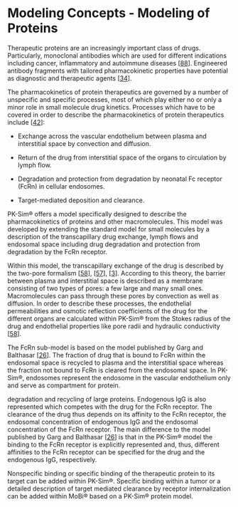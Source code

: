 # Modeling Concepts - Modeling of Proteins‌

Therapeutic proteins are an increasingly important class of drugs. Particularly, monoclonal antibodies which are used for different indications including cancer, inflammatory and autoimmune diseases \[[88](../references.md#88)\]. Engineered antibody fragments with tailored pharmacokinetic properties have potential as diagnostic and therapeutic agents \[[34](../references.md#34)\].

The pharmacokinetics of protein therapeutics are governed by a number of unspecific and specific processes, most of which play either no or only a minor role in small molecule drug kinetics. Processes which have to be covered in order to describe the pharmacokinetics of protein therapeutics include \[[42](../references.md#42)\]:

*   Exchange across the vascular endothelium between plasma and interstitial space by convection and diffusion.
    
*   Return of the drug from interstitial space of the organs to circulation by lymph flow.
    
*   Degradation and protection from degradation by neonatal Fc receptor (FcRn) in cellular endosomes.‌
    
*   Target-mediated deposition and clearance.
    
PK-Sim® offers a model specifically designed to describe the pharmacokinetics of proteins and other macromolecules. This model was developed by extending the standard model for small molecules by a description of the transcapillary drug exchange, lymph flows and endosomal space including drug degradation and protection from degradation by the FcRn receptor.

Within this model, the transcapillary exchange of the drug is described by the two-pore formalism \[[58](../references.md#58)\], \[[57](../references.md#57)\], \[[3](../references.md#3)\]. According to this theory, the barrier between plasma and interstitial space is described as a membrane consisting of two types of pores: a few large and many small ones. Macromolecules can pass through these pores by convection as well as diffusion. In order to describe these processes, the endothelial permeabilities and osmotic reflection coefficients of the drug for the different organs are calculated within PK-Sim® from the Stokes radius of the drug and endothelial properties like pore radii and hydraulic conductivity \[[58](../references.md#58)\].

The FcRn sub-model is based on the model published by Garg and Balthasar \[[26](../references.md#26)\]. The fraction of drug that is bound to FcRn within the endosomal space is recycled to plasma and the interstitial space whereas the fraction not bound to FcRn is cleared from the endosomal space. In PK-Sim®, endosomes represent the endosome in the vascular endothelium only and serve as compartment for protein.

degradation and recycling of large proteins. Endogenous IgG is also represented which competes with the drug for the FcRn receptor. The clearance of the drug thus depends on its affinity to the FcRn receptor, the endosomal concentration of endogenous IgG and the endosomal concentration of the FcRn receptor. The main difference to the model published by Garg and Balthasar \[[26](../references.md#26)\] is that in the PK-Sim® model the binding to the FcRn receptor is explicitly represented and, thus, different affinities to the FcRn receptor can be specified for the drug and the endogenous IgG, respectively.

Nonspecific binding or specific binding of the therapeutic protein to its target can be added within PK-Sim®. Specific binding within a tumor or a detailed description of target mediated clearance by receptor internalization can be added within MoBi® based on a PK-Sim® protein model.